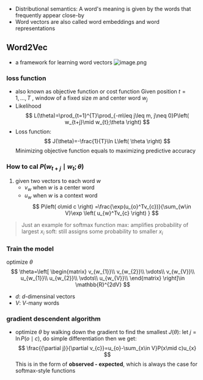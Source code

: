 - Distributional semantics: A word's meaning is given by the words that frequently appear close-by
- Word vectors are also called word embeddings and word representations
## Word2Vec
- a framework for learning word vectors
![image.png](https://img.picgo.net/2025/02/10/202502102334472856d16506c03eea3ae.png)
### loss function 
- also known as objective function or cost function
Given position $t=1,\dots,T$ , window of a fixed size $m$ and center word $w_{j}$
- Likelihood
$$
L(\theta)=\prod_{t=1}^{T}\prod_{-m\leq j\leq m, j\neq 0}P\left( w_{t+j}\mid w_{t};\theta \right) 
$$
- Loss function:
$$
J(\theta)=-\frac{1}{T}\ln L\left( \theta \right) 
$$
Minimizing objective function equals to maximizing predictive accuracy
### How to cal $P\left( w_{t+j}\mid w_{t};\theta \right)$
1.  given two vectors to each word $w$
	- $v_{w}$ when $w$ is a center word
	- $u_{w}$ when $w$ is a context word
$$
P\left( o\mid c \right) =\frac{\exp(u_{o}^Tv_{c})}{\sum_{w\in V}\exp \left( u_{w}^Tv_{c} \right) }
$$
> Just an example for softmax function
> max: amplifies probability of largest $x_{i}$
> soft: still assigns some probability to smaller $x_{i}$
### Train the model
optimize $\theta$
$$
\theta=\left[  \begin{matrix}
v_{w_{1}}\\
v_{w_{2}}\\
\vdots\\
v_{w_{V}}\\
u_{w_{1}}\\
u_{w_{2}}\\
\vdots\\
u_{w_{V}}\\
\end{matrix} \right]\in \mathbb{R}^{2dV}
$$
- $d$: $d$-dimensinal vectors
- $V$: $V$-many words
### gradient descendent algorithm
- optimize $\theta$ by walking down the gradient to find the smallest $J\left( \theta \right):$ 
let $j=\ln P(o\mid c)$, do simple differentiation then we get:
$$
\frac{{\partial j}}{\partial v_{c}}=u_{o}-\sum_{x\in V}P(x\mid c)u_{x}
$$
This is in the form of **observed - expected**, which is always the case for softmax-style functions
